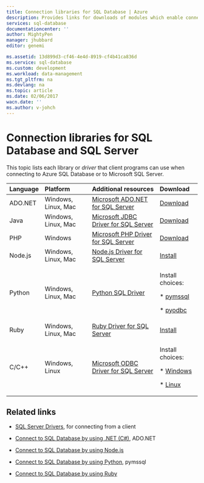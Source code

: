 ```yaml
---
title: Connection libraries for SQL Database | Azure
description: Provides links for downloads of modules which enable connection to SQL Server and SQL Database from a broad variety of client programming languages. The modules are released by the community or by Microsoft.
services: sql-database
documentationcenter: ''
author: MightyPen
manager: jhubbard
editor: genemi

ms.assetid: 13d899d3-cf46-4e4d-8919-cf4b41ca836d
ms.service: sql-database
ms.custom: development
ms.workload: data-management
ms.tgt_pltfrm: na
ms.devlang: na
ms.topic: article
ms.date: 02/06/2017
wacn.date: ''
ms.author: v-johch
---
```


# Connection libraries for SQL Database and SQL Server

This topic lists each library or *driver* that client programs can use when connecting to Azure SQL Database or to Microsoft SQL Server.

| Language | Platform | Additional resources | Download |
|:--- |:--- |:--- |:--- |
| ADO.NET |Windows, Linux, Mac |[Microsoft ADO.NET for SQL Server](https://docs.microsoft.com/sql/connect/ado-net/microsoft-ado-net-for-sql-server/) |[Download](https://www.microsoft.com/net/) |
| Java |Windows, Linux, Mac |[Microsoft JDBC Driver for SQL Server](https://docs.microsoft.com/sql/connect/jdbc/microsoft-jdbc-driver-for-sql-server/) |[Download](http://go.microsoft.com/fwlink/?LinkId=245496) |
| PHP |Windows |[Microsoft PHP Driver for SQL Server](https://docs.microsoft.com/sql/connect/php/microsoft-php-driver-for-sql-server/) |[Download](https://www.microsoft.com/download/details.aspx?id=20098) |
| Node.js |Windows, Linux, Mac |[Node.js Driver for SQL Server](https://docs.microsoft.com/sql/connect/node-js/node-js-driver-for-sql-server/) |[Install](https://docs.microsoft.com/sql/connect/node-js/step-1-configure-development-environment-for-node-js-development/) |
| Python |Windows, Linux, Mac |[Python SQL Driver](https://docs.microsoft.com/sql/connect/python/python-driver-for-sql-server/) |<p>Install choices: </p><p> \* [pymssql](https://docs.microsoft.com/sql/connect/python/pymssql/step-1-configure-development-environment-for-pymssql-python-development/) </p><p> \* [pyodbc](https://docs.microsoft.com/sql/connect/python/pyodbc/step-1-configure-development-environment-for-pyodbc-python-development/)</p> |
| Ruby |Windows, Linux, Mac |[Ruby Driver for SQL Server](https://docs.microsoft.com/sql/connect/ruby/ruby-driver-for-sql-server/) |[Install](https://docs.microsoft.com/sql/connect/ruby/step-1-configure-development-environment-for-ruby-development/) |
| C/C++ |Windows, Linux |[Microsoft ODBC Driver for SQL Server](http://docs.microsoft.com/sql/connect/odbc/microsoft-odbc-driver-for-sql-server) |<p>Install choices: </p><p> \* [Windows](https://www.microsoft.com/download/details.aspx?id=53339) </p><p> \* [Linux](https://blogs.msdn.microsoft.com/sqlnativeclient/2016/10/20/odbc-driver-13-0-for-linux-released/)</p> |

## Related links

- [SQL Server Drivers](https://docs.microsoft.com/sql/connect/sql-server-drivers/), for connecting from a client

- [Connect to SQL Database by using .NET (C#)](./sql-database-develop-dotnet-simple.md), ADO.NET

- [Connect to SQL Database by using Node.js](./sql-database-develop-nodejs-simple.md)

- [Connect to SQL Database by using Python](./sql-database-develop-python-simple.md), pymssql

- [Connect to SQL Database by using Ruby](./sql-database-develop-ruby-simple.md)
